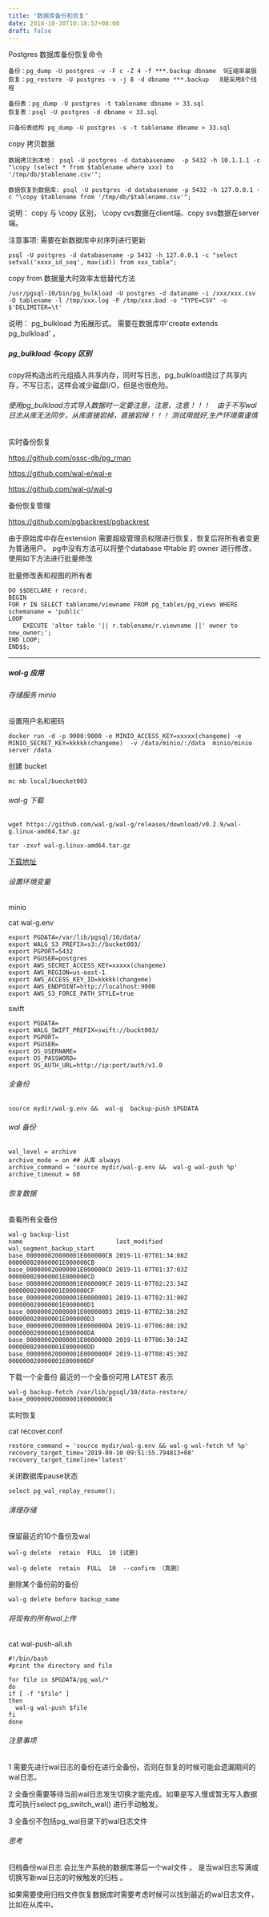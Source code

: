 ```yaml
---
title: "数据库备份和恢复"
date: 2018-10-30T10:18:57+08:00
draft: false
---
```

Postgres 数据库备份恢复命令

```
备份：pg_dump -U postgres -v -F c -Z 4 -f ***.backup dbname  9压缩率最狠
恢复：pg_restore -U postgres -v -j 8 -d dbname ***.backup   8是采用8个线程

备份表：pg_dump -U postgres -t tablename dbname > 33.sql
恢复表：psql -U postgres -d dbname < 33.sql

只备份表结构 pg_dump -U postgres -s -t tablename dbname > 33.sql
```

copy 拷贝数据
```
数据拷贝到本地： psql -U postgres -d databasename  -p 5432 -h 10.1.1.1 -c "\copy (select * from $tablename where xxx) to '/tmp/db/$tablename.csv'";

数据恢复到数据库: psql -U postgres -d databasename -p 5432 -h 127.0.0.1 -c "\copy $tablename from '/tmp/db/$tablename.csv'"; 
```
说明： copy 与 \copy 区别， \copy cvs数据在client端、copy svs数据在server端。

注意事项: 需要在新数据库中对序列进行更新

```
psql -U postgres -d databasename -p 5432 -h 127.0.0.1 -c "select setval('xxxx_id_seq', max(id)) from xxx_table";

```

copy from 数据量大时效率太低替代方法

```
/usr/pgsql-10/bin/pg_bulkload -U postgres -d dataname -i /xxx/xxx.csv -O tablename -l /tmp/xxx.log -P /tmp/xxx.bad -o "TYPE=CSV" -o $'DELIMITER=\t'
```

说明： pg_bulkload 为拓展形式。 需要在数据库中'create extends pg_bulkload' 。 


##### pg_bulkload 与copy 区别

 
copy将构造出的元组插入共享内存，同时写日志，pg_bulkload绕过了共享内存，不写日志，这样会减少磁盘I/O，但是也很危险。

###### 使用pg_bulkload方式导入数据时一定要注意，注意，注意！！！　由于不写wal日志从库无法同步，从库直接宕掉，直接宕掉！！！ 测试用就好,生产环境需谨慎

实时备份恢复

https://github.com/ossc-db/pg_rman

https://github.com/wal-e/wal-e

https://github.com/wal-g/wal-g

备份恢复管理

https://github.com/pgbackrest/pgbackrest

由于原始库中存在extension 需要超级管理员权限进行恢复，恢复后将所有者变更为普通用户。
pg中没有方法可以将整个database 中table 的 owner 进行修改，使用如下方法进行批量修改


批量修改表和视图的所有者
```
DO $$DECLARE r record;
BEGIN
FOR r IN SELECT tablename/viewname FROM pg_tables/pg_views WHERE schemaname = 'public'
LOOP
    EXECUTE 'alter table '|| r.tablename/r.viewname ||' owner to new_owner;';
END LOOP;
END$$;
```
---

##### wal-g 应用

###### 存储服务 minio

设置用户名和密码
```
docker run -d -p 9000:9000 -e MINIO_ACCESS_KEY=xxxxx(changeme) -e MINIO_SECRET_KEY=kkkkk(changeme)  -v /data/minio/:/data  minio/minio server /data 
```
创建 bucket

```
mc mb local/buecket003
```

###### wal-g 下载 

```
wget https://github.com/wal-g/wal-g/releases/download/v0.2.9/wal-g.linux-amd64.tar.gz

tar -zxvf wal-g.linux-amd64.tar.gz 
```

[下载地址](../tools/wal-g.linux-amd64.tar.gz)

###### 设置环境变量

minio

cat wal-g.env 
```
export PGDATA=/var/lib/pgsql/10/data/
export WALG_S3_PREFIX=s3://bucket003/
export PGPORT=5432
export PGUSER=postgres
export AWS_SECRET_ACCESS_KEY=xxxxx(changeme)
export AWS_REGION=us-east-1
export AWS_ACCESS_KEY_ID=kkkkk(changeme)
export AWS_ENDPOINT=http://localhost:9000
export AWS_S3_FORCE_PATH_STYLE=true
```

swift

```
export PGDATA=
export WALG_SWIFT_PREFIX=swift://buckt003/
export PGPORT=
export PGUSER=
export OS_USERNAME=
export OS_PASSWORD=
export OS_AUTH_URL=http://ip:port/auth/v1.0
```

###### 全备份

```
source mydir/wal-g.env &&  wal-g  backup-push $PGDATA
```

###### wal 备份

```
wal_level = archive
archive_mode = on ## 从库 always
archive_command = 'source mydir/wal-g.env &&  wal-g wal-push %p'
archive_timeout = 60
```

###### 恢复数据

查看所有全备份

```
wal-g backup-list
name                          last_modified        wal_segment_backup_start
base_000000020000001E000000CB 2019-11-07T01:34:08Z 000000020000001E000000CB
base_000000020000001E000000CD 2019-11-07T01:37:03Z 000000020000001E000000CD
base_000000020000001E000000CF 2019-11-07T02:23:34Z 000000020000001E000000CF
base_000000020000001E000000D1 2019-11-07T02:31:00Z 000000020000001E000000D1
base_000000020000001E000000D3 2019-11-07T02:38:29Z 000000020000001E000000D3
base_000000020000001E000000DA 2019-11-07T06:08:19Z 000000020000001E000000DA
base_000000020000001E000000DD 2019-11-07T06:30:24Z 000000020000001E000000DD
base_000000020000001E000000DF 2019-11-07T08:45:30Z 000000020000001E000000DF
```

下载一个全备份 最近的一个全备份可用 LATEST 表示
```
wal-g backup-fetch /var/lib/pgsql/10/data-restore/ base_000000020000001E000000CB
```

实时恢复

cat recover.conf
```
restore_command = 'source mydir/wal-g.env && wal-g wal-fetch %f %p'
recovery_target_time='2019-09-10 09:51:55.794813+08'
recovery_target_timeline='latest'
```

关闭数据库pause状态
```
select pg_wal_replay_resume();
```

###### 清理存储

保留最近的10个备份及wal
```
wal-g delete  retain  FULL  10 (试删)

wal-g delete  retain  FULL  10  --confirm （真删） 
```

删除某个备份前的备份

```
wal-g delete before backup_name
```

###### 将现有的所有wal上传

cat wal-push-all.sh
```
#!/bin/bash
#print the directory and file
 
for file in $PGDATA/pg_wal/*
do
if [ -f "$file" ]
then 
  wal-g wal-push $file
fi
done
```

###### 注意事项

1 需要先进行wal日志的备份在进行全备份。否则在恢复的时候可能会遗漏期间的wal日志。

2 全备份需要等待当前wal日志发生切换才能完成。如果是写入慢或暂无写入数据库可执行select pg_switch_wal() 进行手动触发。

3 全备份不包括pg_wal目录下的wal日志文件
###### 思考

归档备份wal日志 会比生产系统的数据库滞后一个wal文件 。 是当wal日志写满或切换写新wal日志的时候触发的归档 。

如果需要使用归档文件恢复数据库时需要考虑时候可以找到最近的wal日志文件，比如在从库中。
